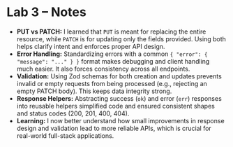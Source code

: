 # Lab 3 – Notes

- **PUT vs PATCH:** I learned that `PUT` is meant for replacing the entire resource, while `PATCH` is for updating only the fields provided. Using both helps clarify intent and enforces proper API design.  
- **Error Handling:** Standardizing errors with a common `{ "error": { "message": "..." } }` format makes debugging and client handling much easier. It also forces consistency across all endpoints.  
- **Validation:** Using Zod schemas for both creation and updates prevents invalid or empty requests from being processed (e.g., rejecting an empty PATCH body). This keeps data integrity strong.  
- **Response Helpers:** Abstracting success (`ok`) and error (`err`) responses into reusable helpers simplified code and ensured consistent shapes and status codes (200, 201, 400, 404).  
- **Learning:** I now better understand how small improvements in response design and validation lead to more reliable APIs, which is crucial for real-world full-stack applications.  
